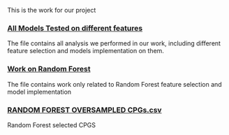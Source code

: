 This is the work for our project
### [All Models Tested on different features](https://github.com/itsansarahmad/Cancer-Methylation-based-ICI-response-prediction/blob/master/All%20Models%20Tested%20on%20different%20features.ipynb)
The file  contains all analysis we performed in our work, including different feature selection and models implementation on them. 
### [Work on Random Forest](https://github.com/itsansarahmad/Cancer-Methylation-based-ICI-response-prediction/blob/master/RANDOM%20FOREST%20OVERSAMPLED%20CPGs.csv) 
The file contains work only related to Random Forest feature selection and model implementation  
### [RANDOM FOREST OVERSAMPLED CPGs.csv](https://github.com/itsansarahmad/Cancer-Methylation-based-ICI-response-prediction/blob/master/RF_CPGs.csv)
Random Forest selected CPGS  
